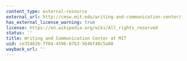 ```yaml
---
content_type: external-resource
external_url: http://cmsw.mit.edu/writing-and-communication-center/
has_external_license_warning: true
license: https://en.wikipedia.org/wiki/All_rights_reserved
status: ''
title: Writing and Communication Center at MIT
uid: ce35462b-7f04-4596-87b3-5646f48c5a80
wayback_url: ''
---
```

